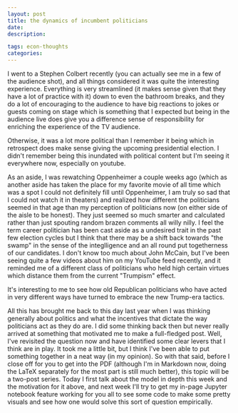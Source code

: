 ```yaml
---
layout: post
title: the dynamics of incumbent politicians
date: 
description: 

tags: econ-thoughts
categories:
---
```


I went to a Stephen Colbert recently (you can actually see me in a few of the audience shot), and all things considered it was quite the interesting experience. Everything is very streamlined (it makes sense given that they have a lot of practice with it) down to even the bathroom breaks, and they do a lot of encouraging to the audience to have big reactions to jokes or guests coming on stage which is something that I expected but being in the audience live does give you a difference sense of responsibility for enriching the experience of the TV audience.

Otherwise, it was a lot more political than I remember it being which in retrospect does make sense giving the upcoming presidential election. I didn't remember being this inundated with political content but I'm seeing it everywhere now, especially on youtube.

As an aside, I was rewatching Oppenheimer a couple weeks ago (which as another aside has taken the place for my favorite movie of all time which was a spot I could not definitely fill until Oppenheimer, I am truly so sad that I could not watch it in theaters) and realized how different the politicians seemed in that age than my perception of politicians now (on either side of the aisle to be honest). They just seemed so much smarter and calculated rather than just spouting random brazen comments all willy nilly. I feel the term career politician has been cast aside as a undesired trait in the past few election cycles but I think that there may be a shift back towards "the swamp" in the sense of the integlligence and an all round put togetherness of our candidates. I don't know too much about John McCain, but I've been seeing quite a few videos about him on my YouTube feed recently, and it reminded me of a different class of politicians who held high certain virtues which distance them from the current "Trumpism" effect.

It's interesting to me to see how old Republican politicians who have acted in very different ways have turned to embrace the new Trump-era tactics.

All this has brought me back to this day last year when I was thinking generally about politics and what the incentives that dictate the way politicians act as they do are. I did some thinking back then but never really arrived at something that motivated me to make a full-fledged post. Well, I've revisited the question now and have identified some clear levers that I think are in play. It took me a little bit, but I think I've been able to put something together in a neat way (in my opinion). So with that said, before I close off for you to get into the PDF (although I'm in Markdown now, doing the LaTeX separately for the most part is still much better), this topic will be a two-post series. Today I first talk about the model in depth this week and the motivation for it above, and next week I'll try to get my in-page Jupyter notebook feature working for you all to see some code to make some pretty visuals and see how one would solve this sort of question empirically.

